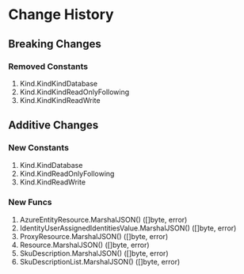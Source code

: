 # Change History

## Breaking Changes

### Removed Constants

1. Kind.KindKindDatabase
1. Kind.KindKindReadOnlyFollowing
1. Kind.KindKindReadWrite

## Additive Changes

### New Constants

1. Kind.KindDatabase
1. Kind.KindReadOnlyFollowing
1. Kind.KindReadWrite

### New Funcs

1. AzureEntityResource.MarshalJSON() ([]byte, error)
1. IdentityUserAssignedIdentitiesValue.MarshalJSON() ([]byte, error)
1. ProxyResource.MarshalJSON() ([]byte, error)
1. Resource.MarshalJSON() ([]byte, error)
1. SkuDescription.MarshalJSON() ([]byte, error)
1. SkuDescriptionList.MarshalJSON() ([]byte, error)
